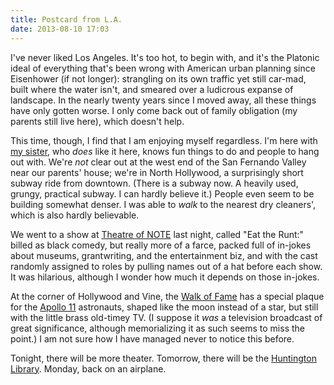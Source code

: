 ```yaml
---
title: Postcard from L.A.
date: 2013-08-10 17:03
---
```


I've never liked Los Angeles. It's too hot, to begin with, and it's
the Platonic ideal of everything that's been wrong with American urban
planning since Eisenhower (if not longer): strangling on its own
traffic yet still car-mad, built where the water isn't, and smeared
over a ludicrous expanse of landscape. In the nearly twenty years
since I moved away, all these things have only gotten worse. I only
come back out of family obligation (my parents still live here), which
doesn't help.

This time, though, I find that I am enjoying myself regardless. I'm
here with [my sister](http://darastrata.com/), who *does* like it
here, knows fun things to do and people to hang out with. We're *not*
clear out at the west end of the San Fernando Valley near our parents'
house; we're in North Hollywood, a surprisingly short subway ride from
downtown. (There is a subway now. A heavily used, grungy, practical
subway. I can hardly believe it.) People even seem to be building
somewhat denser. I was able to *walk* to the nearest dry cleaners',
which is also hardly believable.

We went to a show at [Theatre of NOTE](http://www.theatreofnote.com/)
last night, called "Eat the Runt:" billed as black comedy, but really
more of a farce, packed full of in-jokes about museums, grantwriting,
and the entertainment biz, and with the cast randomly assigned to
roles by pulling names out of a hat before each show. It was
hilarious, although I wonder how much it depends on those in-jokes.

At the corner of Hollywood and Vine, the
[Walk of Fame](http://en.wikipedia.org/wiki/Hollywood_Walk_of_Fame)
has a special plaque for the
[Apollo 11](http://en.wikipedia.org/wiki/Apollo_11) astronauts, shaped
like the moon instead of a star, but still with the little brass
old-timey TV. (I suppose it *was* a television broadcast of great
significance, although memorializing it as such seems to miss the
point.) I am not sure how I have managed never to notice this before.

Tonight, there will be more theater. Tomorrow, there will be the
[Huntington Library](http://www.huntington.org/). Monday, back on an
airplane.
